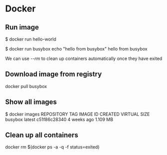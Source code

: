 # Docker 

## Run image 
$ docker run hello-world

$ docker run busybox echo "hello from busybox"
hello from busybox

We can use *--rm* to clean up containers automatically once they have exited

## Download image from registry 
docker pull busybox
## Show all images
$ docker images
REPOSITORY              TAG                 IMAGE ID            CREATED             VIRTUAL SIZE
busybox                 latest              c51f86c28340        4 weeks ago         1.109 MB

## Clean up all containers
docker rm $(docker ps -a -q -f status=exited)